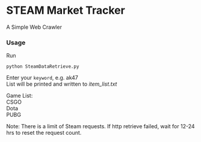 # STEAM Market Tracker
A Simple Web Crawler
### Usage
Run
```console
python SteamDataRetrieve.py
```

Enter your `keyword`, e.g. ak47  
List will be printed and written to *item_list.txt*  
  
Game List:  
CSGO  
Dota  
PUBG  

Note:
There is a limit of Steam requests.
If http retrieve failed, wait for 12-24 hrs to reset the request count.
